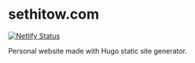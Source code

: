 # sethitow.com
[![Netlify Status](https://api.netlify.com/api/v1/badges/fd23cf40-3837-434c-b597-da56e84a2ecd/deploy-status)](https://app.netlify.com/sites/sethitow/deploys)


Personal website made with Hugo static site generator.